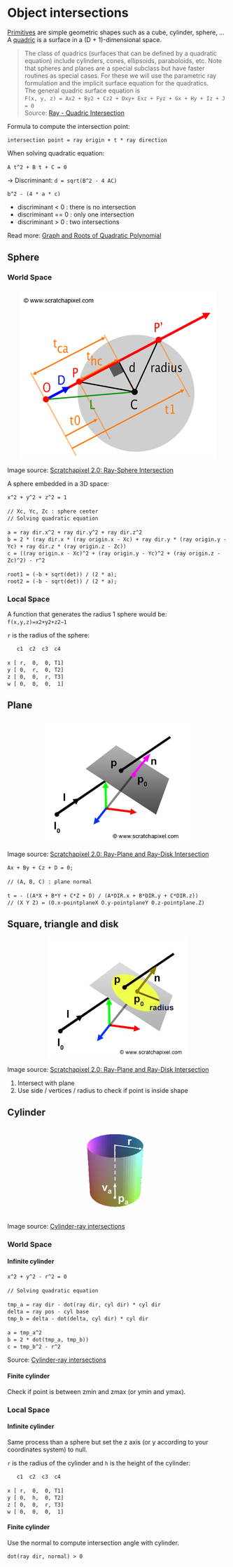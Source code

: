 # Object intersections

[Primitives](https://en.wikipedia.org/wiki/Geometric_primitive) are simple geometric shapes such as a cube, cylinder, sphere, ...  
A [quadric](https://en.wikipedia.org/wiki/Quadric) is a surface in a (D + 1)-dimensional space.

> The class of quadrics (surfaces that can be defined by a quadratic equation) include cylinders, cones, ellipsoids, paraboloids, etc. Note that spheres and planes are a special subclass but have faster routines as special cases. For these we will use the parametric ray formulation and the implicit surface equation for the quadratics.  
The general quadric surface equation is  
`F(x, y, z) = Ax2 + By2 + Cz2 + Dxy+ Exz + Fyz + Gx + Hy + Iz + J = 0`  
Source: [Ray - Quadric Intersection](http://skuld.bmsc.washington.edu/people/merritt/graphics/quadrics.html)

Formula to compute the intersection point:

```
intersection point = ray origin + t * ray direction
```

When solving quadratic equation:

`A t^2 + B t + C = 0`

-> Discriminant: `d = sqrt(B^2 - 4 AC)`

```
b^2 - (4 * a * c)
```

- discriminant < 0 : there is no intersection
- discriminant == 0 : only one intersection
- discriminant > 0 : two intersections

Read more: [Graph and Roots of Quadratic Polynomial](https://www.cut-the-knot.org/Curriculum/Algebra/QuadraticPolynomial.shtml)

## Sphere

### World Space

<p align="center">
  <img src="assets/inter_sphere.png" alt="intersect sphere" />
</p>

Image source: [Scratchapixel 2.0: Ray-Sphere Intersection](https://www.scratchapixel.com/lessons/3d-basic-rendering/minimal-ray-tracer-rendering-simple-shapes/ray-sphere-intersection)


A sphere embedded in a 3D space:

```
x^2 + y^2 + z^2 = 1

// Xc, Yc, Zc : sphere center
// Solving quadratic equation

a = ray dir.x^2 + ray dir.y^2 + ray dir.z^2
b = 2 * (ray dir.x * (ray origin.x - Xc) + ray dir.y * (ray origin.y - Yc) + ray dir.z * (ray origin.z - Zc))
c = ((ray origin.x - Xc)^2 + (ray origin.y - Yc)^2 + (ray origin.z - Zc)^2) - r^2

root1 = (-b + sqrt(det)) / (2 * a);
root2 = (-b - sqrt(det)) / (2 * a);

```
### Local Space

A function that generates the radius 1 sphere would be: `f(x,y,z)=x2+y2+z2−1`

`r` is the radius of the sphere:

```
   c1  c2  c3  c4

x [ r,  0,  0, T1]
y [ 0,  r,  0, T2]
z [ 0,  0,  r, T3]
w [ 0,  0,  0,  1]
```

## Plane

<p align="center">
  <img src="assets/inter_plane.png" alt="intersect plane" />
</p>

Image source: [Scratchapixel 2.0: Ray-Plane and Ray-Disk Intersection](https://www.scratchapixel.com/lessons/3d-basic-rendering/minimal-ray-tracer-rendering-simple-shapes/ray-plane-and-ray-disk-intersection)

```
Ax + By + Cz + D = 0; 

// (A, B, C) : plane normal

t = - ((A*X + B*Y + C*Z + D) / (A*DIR.x + B*DIR.y + C*DIR.z))
// (X Y Z) = (O.x-pointplaneX O.y-pointplaneY O.z-pointplane.Z)
```

## Square, triangle and disk

<p align="center">
  <img src="assets/inter_disk.png" alt="intersect disk" />
</p>

Image source: [Scratchapixel 2.0: Ray-Plane and Ray-Disk Intersection](https://www.scratchapixel.com/lessons/3d-basic-rendering/minimal-ray-tracer-rendering-simple-shapes/ray-plane-and-ray-disk-intersection)

1. Intersect with plane
2. Use side / vertices / radius to check if point is inside shape

## Cylinder

<p align="center">
  <img src="assets/inter_cylinder.png" alt="intersect cylinder" />
</p>

Image source: [Cylinder-ray intersections](https://mrl.nyu.edu/~dzorin/rend05/lecture2.pdf)

### World Space

#### Infinite cylinder

```
x^2 + y^2 - r^2 = 0

// Solving quadratic equation

tmp_a = ray dir - dot(ray dir, cyl dir) * cyl dir
delta = ray pos - cyl base
tmp_b = delta - dot(delta, cyl dir) * cyl dir

a = tmp_a^2
b = 2 * dot(tmp_a, tmp_b))
c = tmp_b^2 - r^2
```

Source: [Cylinder-ray intersections](https://mrl.nyu.edu/~dzorin/rend05/lecture2.pdf)

#### Finite cylinder

Check if point is between zmin and zmax (or ymin and ymax).

### Local Space

#### Infinite cylinder

Same process than a sphere but set the z axis (or y according to your coordinates system) to null.

`r` is the radius of the cylinder and `h` is the height of the cylinder:

```
   c1  c2  c3  c4

x [ r,  0,  0, T1]
y [ 0,  h,  0, T2]
z [ 0,  0,  r, T3]
w [ 0,  0,  0,  1]
```

#### Finite cylinder

Use the normal to compute intersection angle with cylinder.

```
dot(ray dir, normal) > 0
```
